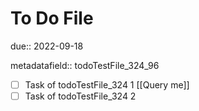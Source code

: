 # To Do File

due:: 2022-09-18

metadatafield:: todoTestFile_324\_96

- [ ] Task of todoTestFile_324 1 [[Query me]]
- [ ] Task of todoTestFile_324 2
